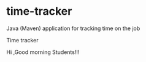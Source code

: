 # time-tracker
Java (Maven) application for tracking time on the job

Time tracker

 Hi ,Good morning Students!!!
